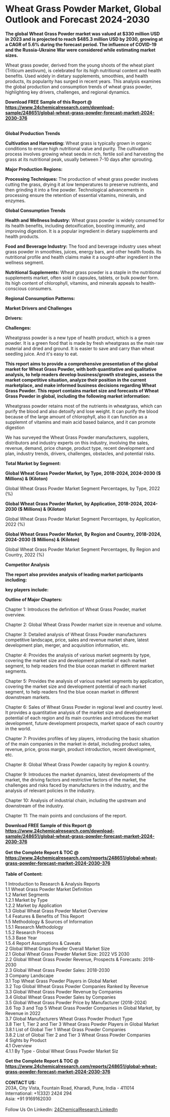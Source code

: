 <h1>Wheat Grass Powder Market, Global Outlook and Forecast 2024-2030</h1><p><strong>The global Wheat Grass Powder market was valued at $330 million USD in 2023 and is projected to reach $485.3 million USD by 2030, growing at a CAGR of 5.6% during the forecast period. The influence of COVID-19 and the Russia-Ukraine War were considered while estimating market sizes.</strong></p><p>
</p><p>Wheat grass powder, derived from the young shoots of the wheat plant (Triticum aestivum), is celebrated for its high nutritional content and health benefits. Used widely in dietary supplements, smoothies, and health products, its popularity has surged in recent years. This analysis examines the global production and consumption trends of wheat grass powder, highlighting key drivers, challenges, and regional dynamics.</p><div><b>Download FREE Sample of this Report @ 
            <a href="https://www.24chemicalresearch.com/download-sample/248651/global-wheat-grass-powder-forecast-market-2024-2030-376">
            https://www.24chemicalresearch.com/download-sample/248651/global-wheat-grass-powder-forecast-market-2024-2030-376</a></b></div><br><p>
</p><p><strong>Global Production Trends</strong></p><p>
</p><p><strong>Cultivation and Harvesting:</strong> Wheat grass is typically grown in organic conditions to ensure high nutritional value and purity. The cultivation process involves growing wheat seeds in rich, fertile soil and harvesting the grass at its nutritional peak, usually between 7-10 days after sprouting.</p><p>
</p><p><strong>Major Production Regions:</strong></p><p>
</p><p>
</p><p><strong>Processing Techniques:</strong> The production of wheat grass powder involves cutting the grass, drying it at low temperatures to preserve nutrients, and then grinding it into a fine powder. Technological advancements in processing ensure the retention of essential vitamins, minerals, and enzymes.</p><p>
</p><p><strong>Global Consumption Trends</strong></p><p>
</p><p><strong>Health and Wellness Industry:</strong> Wheat grass powder is widely consumed for its health benefits, including detoxification, boosting immunity, and improving digestion. It is a popular ingredient in dietary supplements and health products.</p><p>
</p><p><strong>Food and Beverage Industry:</strong> The food and beverage industry uses wheat grass powder in smoothies, juices, energy bars, and other health foods. Its nutritional profile and health claims make it a sought-after ingredient in the wellness segment.</p><p>
</p><p><strong>Nutritional Supplements:</strong> Wheat grass powder is a staple in the nutritional supplements market, often sold in capsules, tablets, or bulk powder form. Its high content of chlorophyll, vitamins, and minerals appeals to health-conscious consumers.</p><p>
</p><p><strong>Regional Consumption Patterns:</strong></p><p>
</p><p>
</p><p><strong>Market Drivers and Challenges</strong></p><p>
</p><p><strong>Drivers:</strong></p><p>
</p><p>
</p><p><strong>Challenges:</strong></p><p>
</p><p>
</p><p>Wheatgrass powder is a new type of health product, which is a green powder. It is a green food that is made by fresh wheatgrass as the main raw material and dried and ground. It is easier to save and carry than wheat seedling juice. And it's easy to eat.</p><p>
</p><p><strong>This report aims to provide a comprehensive presentation of the global market for Wheat Grass Powder, with both quantitative and qualitative analysis, to help readers develop business/growth strategies, assess the market competitive situation, analyze their position in the current marketplace, and make informed business decisions regarding Wheat Grass Powder. This report contains market size and forecasts of Wheat Grass Powder in global, including the following market information:</strong></p><p>
</p><p>
</p><p>Wheatgrass powder retains most of the nutrients in wheatgrass, which can purify the blood and also detoxify and lose weight. It can purify the blood because of the large amount of chlorophyll, also it can function as a supplemnt of vitamins and main acid based balance, and it can promote digestion</p><p>
We has surveyed the Wheat Grass Powder manufacturers, suppliers, distributors and industry experts on this industry, involving the sales, revenue, demand, price change, product type, recent development and plan, industry trends, drivers, challenges, obstacles, and potential risks.</p><p>
<strong>Total Market by Segment:</strong></p><p>
</p><p><strong>Global Wheat Grass Powder Market, by Type, 2018-2024, 2024-2030 ($ Millions) &amp; (Kiloton)</strong></p><p>
Global Wheat Grass Powder Market Segment Percentages, by Type, 2022 (%)</p><p>
</p><p>
</p><p><strong>Global Wheat Grass Powder Market, by Application, 2018-2024, 2024-2030 ($ Millions) &amp; (Kiloton)</strong></p><p>
Global Wheat Grass Powder Market Segment Percentages, by Application, 2022 (%)</p><p>
</p><p>
</p><p><strong>Global Wheat Grass Powder Market, By Region and Country, 2018-2024, 2024-2030 ($ Millions) &amp; (Kiloton)</strong></p><p>
Global Wheat Grass Powder Market Segment Percentages, By Region and Country, 2022 (%)</p><p>
</p><p>
<strong>Competitor Analysis</strong></p><p>
<strong>The report also provides analysis of leading market participants including:</strong></p><p>
</p><p>
<strong>key players include:</strong></p><p>
</p><p>
</p><p><strong>Outline of Major Chapters:</strong></p><p>
Chapter 1: Introduces the definition of Wheat Grass Powder, market overview.</p><p>
Chapter 2: Global Wheat Grass Powder market size in revenue and volume.</p><p>
Chapter 3: Detailed analysis of Wheat Grass Powder manufacturers competitive landscape, price, sales and revenue market share, latest development plan, merger, and acquisition information, etc.</p><p>
Chapter 4: Provides the analysis of various market segments by type, covering the market size and development potential of each market segment, to help readers find the blue ocean market in different market segments.</p><p>
Chapter 5: Provides the analysis of various market segments by application, covering the market size and development potential of each market segment, to help readers find the blue ocean market in different downstream markets.</p><p>
Chapter 6: Sales of Wheat Grass Powder in regional level and country level. It provides a quantitative analysis of the market size and development potential of each region and its main countries and introduces the market development, future development prospects, market space of each country in the world.</p><p>
Chapter 7: Provides profiles of key players, introducing the basic situation of the main companies in the market in detail, including product sales, revenue, price, gross margin, product introduction, recent development, etc.</p><p>
Chapter 8: Global Wheat Grass Powder capacity by region &amp; country.</p><p>
Chapter 9: Introduces the market dynamics, latest developments of the market, the driving factors and restrictive factors of the market, the challenges and risks faced by manufacturers in the industry, and the analysis of relevant policies in the industry.</p><p>
Chapter 10: Analysis of industrial chain, including the upstream and downstream of the industry.</p><p>
Chapter 11: The main points and conclusions of the report.</p><div><b>Download FREE Sample of this Report @ 
            <a href="https://www.24chemicalresearch.com/download-sample/248651/global-wheat-grass-powder-forecast-market-2024-2030-376">
            https://www.24chemicalresearch.com/download-sample/248651/global-wheat-grass-powder-forecast-market-2024-2030-376</a></b></div><br><div><b>Get the Complete Report & TOC @ 
            <a href="https://www.24chemicalresearch.com/reports/248651/global-wheat-grass-powder-forecast-market-2024-2030-376">
            https://www.24chemicalresearch.com/reports/248651/global-wheat-grass-powder-forecast-market-2024-2030-376</a></b></div><br>
            <b>Table of Content:</b><p>1 Introduction to Research & Analysis Reports<br />
    1.1 Wheat Grass Powder Market Definition<br />
    1.2 Market Segments<br />
        1.2.1 Market by Type<br />
        1.2.2 Market by Application<br />
    1.3 Global Wheat Grass Powder Market Overview<br />
    1.4 Features & Benefits of This Report<br />
    1.5 Methodology & Sources of Information<br />
        1.5.1 Research Methodology<br />
        1.5.2 Research Process<br />
        1.5.3 Base Year<br />
        1.5.4 Report Assumptions & Caveats<br />
2 Global Wheat Grass Powder Overall Market Size<br />
    2.1 Global Wheat Grass Powder Market Size: 2022 VS 2030<br />
    2.2 Global Wheat Grass Powder Revenue, Prospects & Forecasts: 2018-2030<br />
    2.3 Global Wheat Grass Powder Sales: 2018-2030<br />
3 Company Landscape<br />
    3.1 Top Wheat Grass Powder Players in Global Market<br />
    3.2 Top Global Wheat Grass Powder Companies Ranked by Revenue<br />
    3.3 Global Wheat Grass Powder Revenue by Companies<br />
    3.4 Global Wheat Grass Powder Sales by Companies<br />
    3.5 Global Wheat Grass Powder Price by Manufacturer (2018-2024)<br />
    3.6 Top 3 and Top 5 Wheat Grass Powder Companies in Global Market, by Revenue in 2022<br />
    3.7 Global Manufacturers Wheat Grass Powder Product Type<br />
    3.8 Tier 1, Tier 2 and Tier 3 Wheat Grass Powder Players in Global Market<br />
        3.8.1 List of Global Tier 1 Wheat Grass Powder Companies<br />
        3.8.2 List of Global Tier 2 and Tier 3 Wheat Grass Powder Companies<br />
4 Sights by Product<br />
    4.1 Overview<br />
        4.1.1 By Type - Global Wheat Grass Powder Market Siz</p><div><b>Get the Complete Report & TOC @ 
            <a href="https://www.24chemicalresearch.com/reports/248651/global-wheat-grass-powder-forecast-market-2024-2030-376">
            https://www.24chemicalresearch.com/reports/248651/global-wheat-grass-powder-forecast-market-2024-2030-376</a></b></div><br><b>CONTACT US:</b><br>
            203A, City Vista, Fountain Road, Kharadi, Pune, India - 411014<br>
            International: +1(332) 2424 294<br>
            Asia: +91 9169162030 <br><br>
            Follow Us On LinkedIn: <a href="https://www.linkedin.com/company/24chemicalresearch/">24ChemicalResearch LinkedIn</a>